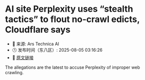 # AI site Perplexity uses “stealth tactics” to flout no-crawl edicts, Cloudflare says
- 📅 来源: Ars Technica AI
- 🕒 发布时间（东八区）: 2025-08-05 03:16:26
- 🔗 [原文链接](https://arstechnica.com/information-technology/2025/08/ai-site-perplexity-uses-stealth-tactics-to-flout-no-crawl-edicts-cloudflare-says/)

The allegations are the latest to accuse Perplexity of improper web crawling.